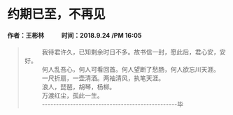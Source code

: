 # 约期已至，不再见
#### 作者：王彬林 &nbsp;&nbsp; &nbsp; &nbsp; &nbsp; &nbsp;   时间：2018.9.24 /PM 16:05
>&nbsp;&nbsp; &nbsp; &nbsp; &nbsp; &nbsp;我待君许久，已知剩余时日不多。故书信一封，愿此后，君心安，安好。<br>
>&nbsp;&nbsp; &nbsp; &nbsp; &nbsp; &nbsp;何人乱吾心，何人可看回首。何人望断了愁肠，何人欲忘川天涯。<br>
>&nbsp;&nbsp; &nbsp; &nbsp; &nbsp; &nbsp;一尺折扇，一壶清酒。两袖清风，执笔天涯。<br>
>&nbsp;&nbsp; &nbsp; &nbsp; &nbsp; &nbsp;浪人，琵琶，胡琴，杨柳。<br>
>&nbsp;&nbsp; &nbsp; &nbsp; &nbsp; &nbsp;万渡红尘，孤此一生。<br>
>&nbsp;&nbsp; &nbsp; &nbsp; &nbsp; &nbsp;------------------------------------------------毕<br>
